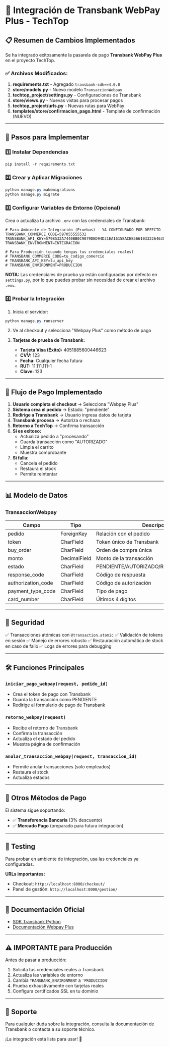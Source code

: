 # 🚀 Integración de Transbank WebPay Plus - TechTop

## 📋 Resumen de Cambios Implementados

Se ha integrado exitosamente la pasarela de pago **Transbank WebPay Plus** en el proyecto TechTop.

### ✅ Archivos Modificados:

1. **requirements.txt** - Agregado `transbank-sdk==4.0.0`
2. **store/models.py** - Nuevo modelo `TransaccionWebpay`
3. **techtop_project/settings.py** - Configuraciones de Transbank
4. **store/views.py** - Nuevas vistas para procesar pagos
5. **techtop_project/urls.py** - Nuevas rutas para WebPay
6. **templates/store/confirmacion_pago.html** - Template de confirmación (NUEVO)

---

## 🔧 Pasos para Implementar

### 1️⃣ Instalar Dependencias

```powershell
pip install -r requirements.txt
```

### 2️⃣ Crear y Aplicar Migraciones

```powershell
python manage.py makemigrations
python manage.py migrate
```

### 3️⃣ Configurar Variables de Entorno (Opcional)

Crea o actualiza tu archivo `.env` con las credenciales de Transbank:

```env
# Para Ambiente de Integración (Pruebas) - YA CONFIGURADO POR DEFECTO
TRANSBANK_COMMERCE_CODE=597055555532
TRANSBANK_API_KEY=579B532A7440BB0C9079DED94D31EA1615BACEB56610332264630D42D0A36B1C
TRANSBANK_ENVIRONMENT=INTEGRACION

# Para Producción (cuando tengas tus credenciales reales)
# TRANSBANK_COMMERCE_CODE=tu_codigo_comercio
# TRANSBANK_API_KEY=tu_api_key
# TRANSBANK_ENVIRONMENT=PRODUCCION
```

**NOTA:** Las credenciales de prueba ya están configuradas por defecto en `settings.py`, por lo que puedes probar sin necesidad de crear el archivo `.env`.

### 4️⃣ Probar la Integración

1. Inicia el servidor:
```powershell
python manage.py runserver
```

2. Ve al checkout y selecciona "Webpay Plus" como método de pago

3. **Tarjetas de prueba de Transbank:**
   - **Tarjeta Visa (Éxito):** 4051885600446623
   - **CVV:** 123
   - **Fecha:** Cualquier fecha futura
   - **RUT:** 11.111.111-1
   - **Clave:** 123

---

## 🎯 Flujo de Pago Implementado

1. **Usuario completa el checkout** → Selecciona "Webpay Plus"
2. **Sistema crea el pedido** → Estado: "pendiente"
3. **Redirige a Transbank** → Usuario ingresa datos de tarjeta
4. **Transbank procesa** → Autoriza o rechaza
5. **Retorno a TechTop** → Confirma transacción
6. **Si es exitoso:**
   - Actualiza pedido a "procesando"
   - Guarda transacción como "AUTORIZADO"
   - Limpia el carrito
   - Muestra comprobante
7. **Si falla:**
   - Cancela el pedido
   - Restaura el stock
   - Permite reintentar

---

## 📊 Modelo de Datos

### TransaccionWebpay

| Campo | Tipo | Descripción |
|-------|------|-------------|
| pedido | ForeignKey | Relación con el pedido |
| token | CharField | Token único de Transbank |
| buy_order | CharField | Orden de compra única |
| monto | DecimalField | Monto de la transacción |
| estado | CharField | PENDIENTE/AUTORIZADO/RECHAZADO/ANULADO |
| response_code | CharField | Código de respuesta |
| authorization_code | CharField | Código de autorización |
| payment_type_code | CharField | Tipo de pago |
| card_number | CharField | Últimos 4 dígitos |

---

## 🔐 Seguridad

✅ Transacciones atómicas con `@transaction.atomic`
✅ Validación de tokens en sesión
✅ Manejo de errores robusto
✅ Restauración automática de stock en caso de fallo
✅ Logs de errores para debugging

---

## 🛠️ Funciones Principales

### `iniciar_pago_webpay(request, pedido_id)`
- Crea el token de pago con Transbank
- Guarda la transacción como PENDIENTE
- Redirige al formulario de pago de Transbank

### `retorno_webpay(request)`
- Recibe el retorno de Transbank
- Confirma la transacción
- Actualiza el estado del pedido
- Muestra página de confirmación

### `anular_transaccion_webpay(request, transaccion_id)`
- Permite anular transacciones (solo empleados)
- Restaura el stock
- Actualiza estados

---

## 📱 Otros Métodos de Pago

El sistema sigue soportando:
- ✅ **Transferencia Bancaria** (3% descuento)
- ✅ **Mercado Pago** (preparado para futura integración)

---

## 🧪 Testing

Para probar en ambiente de integración, usa las credenciales ya configuradas.

**URLs importantes:**
- Checkout: `http://localhost:8000/checkout/`
- Panel de gestión: `http://localhost:8000/gestion/`

---

## 📄 Documentación Oficial

- [SDK Transbank Python](https://github.com/TransbankDevelopers/transbank-sdk-python)
- [Documentación Webpay Plus](https://www.transbankdevelopers.cl/documentacion/webpay-plus)

---

## ⚠️ IMPORTANTE para Producción

Antes de pasar a producción:

1. Solicita tus credenciales reales a Transbank
2. Actualiza las variables de entorno
3. Cambia `TRANSBANK_ENVIRONMENT` a `'PRODUCCION'`
4. Prueba exhaustivamente con tarjetas reales
5. Configura certificados SSL en tu dominio

---

## 👥 Soporte

Para cualquier duda sobre la integración, consulta la documentación de Transbank o contacta a su soporte técnico.

¡La integración está lista para usar! 🎉
